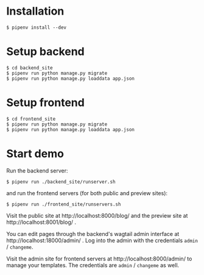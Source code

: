 Installation
====================

```
$ pipenv install --dev
```

Setup backend
====================

```
$ cd backend_site
$ pipenv run python manage.py migrate
$ pipenv run python manage.py loaddata app.json
```

Setup frontend
====================

```
$ cd frontend_site
$ pipenv run python manage.py migrate
$ pipenv run python manage.py loaddata app.json
```

Start demo
====================

Run the backend server:

```
$ pipenv run ./backend_site/runserver.sh
```

and run the frontend servers (for both public and preview sites):

```
$ pipenv run ./frontend_site/runservers.sh
```

Visit the public site at http://localhost:8000/blog/ and the preview
site at http://localhost:8001/blog/ .

You can edit pages through the backend's wagtail admin interface at
http://localhost:18000/admin/ .
Log into the admin with the credentials `admin` / `changeme`.

Visit the admin site for frontend servers at
http://localhost:8000/admin/ to manage your templates.
The credentials are `admin` / `changeme` as well.

